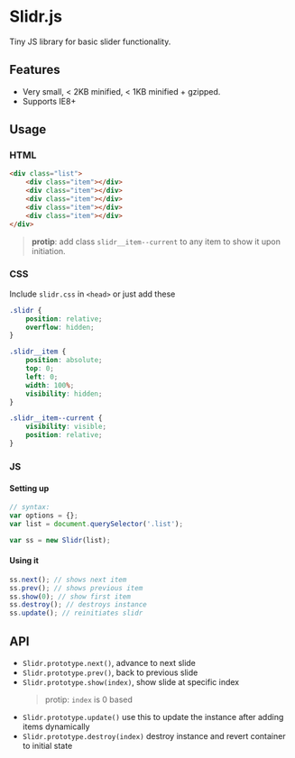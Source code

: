 # Slidr.js

Tiny JS library for basic slider functionality.

## Features

+ Very small, < 2KB minified, < 1KB minified + gzipped.
+ Supports IE8+

## Usage

### HTML
```html
<div class="list">
    <div class="item"></div>
    <div class="item"></div>
    <div class="item"></div>
    <div class="item"></div>
    <div class="item"></div>
</div>
```
> **protip**: add class `slidr__item--current` to any item to show it upon initiation.

### CSS

Include `slidr.css` in `<head>` or just add these

```css
.slidr {
    position: relative;
    overflow: hidden;
}

.slidr__item {
    position: absolute;
    top: 0;
    left: 0;
    width: 100%;
    visibility: hidden;
}

.slidr__item--current {
    visibility: visible;
    position: relative;
}
```

### JS
#### Setting up
```js
// syntax:
var options = {};
var list = document.querySelector('.list');

var ss = new Slidr(list);
```

#### Using it
```js
ss.next(); // shows next item
ss.prev(); // shows previous item
ss.show(0); // show first item
ss.destroy(); // destroys instance
ss.update(); // reinitiates slidr
```

## API

+ `Slidr.prototype.next()`, advance to next slide
+ `Slidr.prototype.prev()`, back to previous slide
+ `Slidr.prototype.show(index)`, show slide at specific index 
  > protip: `index` is 0 based
+ `Slidr.prototype.update()` use this to update the instance after adding items dynamically
+ `Slidr.prototype.destroy(index)` destroy instance and revert container to initial state
